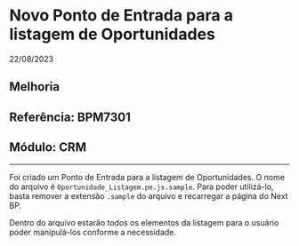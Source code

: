 # Novo Ponto de Entrada para a listagem de Oportunidades
22/08/2023
## Melhoria
## Referência: BPM7301
## Módulo: CRM
***

Foi criado um Ponto de Entrada para a listagem de Oportunidades. O nome do arquivo é `Oportunidade_Listagem.pe.js.sample`. Para poder utilizá-lo, basta remover a extensão `.sample` do arquivo e recarregar a página do Next BP.

Dentro do arquivo estarão todos os elementos da listagem para o usuário poder manipulá-los conforme a necessidade.